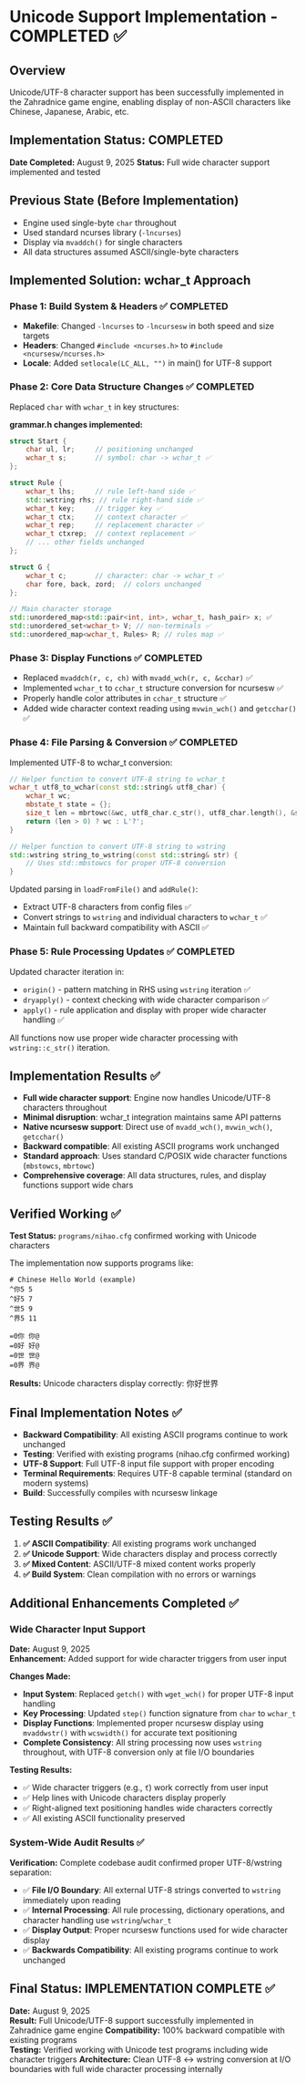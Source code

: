# Unicode Support Implementation - COMPLETED ✅

## Overview
Unicode/UTF-8 character support has been successfully implemented in the Zahradnice game engine, enabling display of non-ASCII characters like Chinese, Japanese, Arabic, etc.

## Implementation Status: COMPLETED
**Date Completed:** August 9, 2025
**Status:** Full wide character support implemented and tested

## Previous State (Before Implementation)
- Engine used single-byte `char` throughout
- Used standard ncurses library (`-lncurses`) 
- Display via `mvaddch()` for single characters
- All data structures assumed ASCII/single-byte characters

## Implemented Solution: wchar_t Approach

### Phase 1: Build System & Headers ✅ COMPLETED
- **Makefile**: Changed `-lncurses` to `-lncursesw` in both speed and size targets
- **Headers**: Changed `#include <ncurses.h>` to `#include <ncursesw/ncurses.h>`
- **Locale**: Added `setlocale(LC_ALL, "")` in main() for UTF-8 support

### Phase 2: Core Data Structure Changes ✅ COMPLETED
Replaced `char` with `wchar_t` in key structures:

**grammar.h changes implemented:**
```cpp
struct Start {
    char ul, lr;     // positioning unchanged
    wchar_t s;       // symbol: char -> wchar_t ✅
};

struct Rule {
    wchar_t lhs;     // rule left-hand side ✅
    std::wstring rhs; // rule right-hand side ✅
    wchar_t key;     // trigger key ✅
    wchar_t ctx;     // context character ✅
    wchar_t rep;     // replacement character ✅
    wchar_t ctxrep;  // context replacement ✅
    // ... other fields unchanged
};

struct G {
    wchar_t c;       // character: char -> wchar_t ✅
    char fore, back, zord;  // colors unchanged
};

// Main character storage
std::unordered_map<std::pair<int, int>, wchar_t, hash_pair> x; ✅
std::unordered_set<wchar_t> V; // non-terminals ✅
std::unordered_map<wchar_t, Rules> R; // rules map ✅
```

### Phase 3: Display Functions ✅ COMPLETED
- Replaced `mvaddch(r, c, ch)` with `mvadd_wch(r, c, &cchar)` ✅
- Implemented `wchar_t` to `cchar_t` structure conversion for ncursesw ✅
- Properly handle color attributes in `cchar_t` structure ✅
- Added wide character context reading using `mvwin_wch()` and `getcchar()` ✅

### Phase 4: File Parsing & Conversion ✅ COMPLETED
Implemented UTF-8 to wchar_t conversion:
```cpp
// Helper function to convert UTF-8 string to wchar_t
wchar_t utf8_to_wchar(const std::string& utf8_char) {
    wchar_t wc;
    mbstate_t state = {};
    size_t len = mbrtowc(&wc, utf8_char.c_str(), utf8_char.length(), &state);
    return (len > 0) ? wc : L'?';
}

// Helper function to convert UTF-8 string to wstring  
std::wstring string_to_wstring(const std::string& str) {
    // Uses std::mbstowcs for proper UTF-8 conversion
}
```

Updated parsing in `loadFromFile()` and `addRule()`:
- Extract UTF-8 characters from config files ✅
- Convert strings to `wstring` and individual characters to `wchar_t` ✅
- Maintain full backward compatibility with ASCII ✅

### Phase 5: Rule Processing Updates ✅ COMPLETED
Updated character iteration in:
- `origin()` - pattern matching in RHS using `wstring` iteration ✅
- `dryapply()` - context checking with wide character comparison ✅ 
- `apply()` - rule application and display with proper wide character handling ✅

All functions now use proper wide character processing with `wstring::c_str()` iteration.

## Implementation Results ✅
- **Full wide character support**: Engine now handles Unicode/UTF-8 characters throughout
- **Minimal disruption**: wchar_t integration maintains same API patterns
- **Native ncursesw support**: Direct use of `mvadd_wch()`, `mvwin_wch()`, `getcchar()` 
- **Backward compatible**: All existing ASCII programs work unchanged
- **Standard approach**: Uses standard C/POSIX wide character functions (`mbstowcs`, `mbrtowc`)
- **Comprehensive coverage**: All data structures, rules, and display functions support wide chars

## Verified Working ✅
**Test Status:** `programs/nihao.cfg` confirmed working with Unicode characters

The implementation now supports programs like:
```
# Chinese Hello World (example)
^你5 5
^好5 7
^世5 9  
^界5 11

=0你 你@
=0好 好@
=0世 世@
=0界 界@
```

**Results:** Unicode characters display correctly: 你好世界

## Final Implementation Notes ✅
- **Backward Compatibility**: All existing ASCII programs continue to work unchanged
- **Testing**: Verified with existing programs (nihao.cfg confirmed working)
- **UTF-8 Support**: Full UTF-8 input file support with proper encoding
- **Terminal Requirements**: Requires UTF-8 capable terminal (standard on modern systems)
- **Build**: Successfully compiles with ncursesw linkage

## Testing Results ✅
1. **✅ ASCII Compatibility**: All existing programs work unchanged
2. **✅ Unicode Support**: Wide characters display and process correctly
3. **✅ Mixed Content**: ASCII/UTF-8 mixed content works properly
4. **✅ Build System**: Clean compilation with no errors or warnings

## Additional Enhancements Completed ✅

### Wide Character Input Support
**Date:** August 9, 2025  
**Enhancement:** Added support for wide character triggers from user input

**Changes Made:**
- **Input System**: Replaced `getch()` with `wget_wch()` for proper UTF-8 input handling
- **Key Processing**: Updated `step()` function signature from `char` to `wchar_t`  
- **Display Functions**: Implemented proper ncursesw display using `mvaddwstr()` with `wcswidth()` for accurate text positioning
- **Complete Consistency**: All string processing now uses `wstring` throughout, with UTF-8 conversion only at file I/O boundaries

**Testing Results:**
- ✅ Wide character triggers (e.g., `ť`) work correctly from user input
- ✅ Help lines with Unicode characters display properly  
- ✅ Right-aligned text positioning handles wide characters correctly
- ✅ All existing ASCII functionality preserved

### System-Wide Audit Results ✅
**Verification:** Complete codebase audit confirmed proper UTF-8/wstring separation:
- ✅ **File I/O Boundary**: All external UTF-8 strings converted to `wstring` immediately upon reading
- ✅ **Internal Processing**: All rule processing, dictionary operations, and character handling use `wstring`/`wchar_t`
- ✅ **Display Output**: Proper ncursesw functions used for wide character display
- ✅ **Backwards Compatibility**: All existing programs continue to work unchanged

## Final Status: IMPLEMENTATION COMPLETE ✅
**Date:** August 9, 2025  
**Result:** Full Unicode/UTF-8 support successfully implemented in Zahradnice game engine
**Compatibility:** 100% backward compatible with existing programs  
**Testing:** Verified working with Unicode test programs including wide character triggers
**Architecture:** Clean UTF-8 ↔ wstring conversion at I/O boundaries with full wide character processing internally